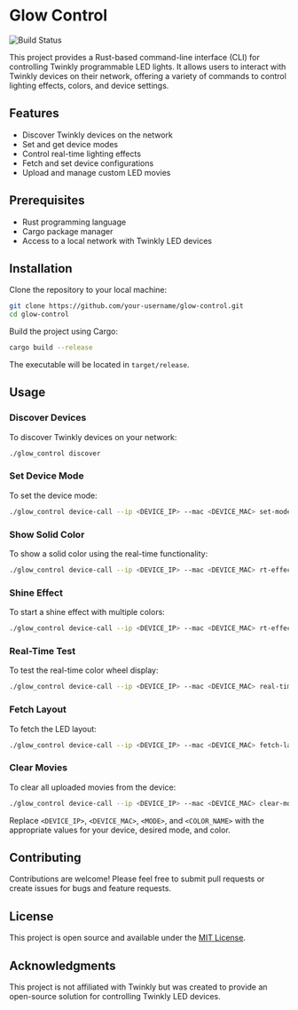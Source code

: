 
# Glow Control

![Build Status](https://github.com/cgorski/glow-control/actions/workflows/rust.yml/badge.svg?branch=main)

This project provides a Rust-based command-line interface (CLI) for controlling Twinkly programmable LED lights. It allows users to interact with Twinkly devices on their network, offering a variety of commands to control lighting effects, colors, and device settings.

## Features

- Discover Twinkly devices on the network
- Set and get device modes
- Control real-time lighting effects
- Fetch and set device configurations
- Upload and manage custom LED movies

## Prerequisites

- Rust programming language
- Cargo package manager
- Access to a local network with Twinkly LED devices

## Installation

Clone the repository to your local machine:

```bash
git clone https://github.com/your-username/glow-control.git
cd glow-control
```

Build the project using Cargo:

```bash
cargo build --release
```

The executable will be located in `target/release`.

## Usage

### Discover Devices

To discover Twinkly devices on your network:

```bash
./glow_control discover
```

### Set Device Mode

To set the device mode:

```bash
./glow_control device-call --ip <DEVICE_IP> --mac <DEVICE_MAC> set-mode --mode <MODE>
```

### Show Solid Color

To show a solid color using the real-time functionality:

```bash
./glow_control device-call --ip <DEVICE_IP> --mac <DEVICE_MAC> rt-effect show-color --color <COLOR_NAME>
```

### Shine Effect

To start a shine effect with multiple colors:

```bash
./glow_control device-call --ip <DEVICE_IP> --mac <DEVICE_MAC> rt-effect shine --num_start_simultaneous 5 --colors Red Green Blue --time_between_glow_start 1000 --time_to_max_glow 500 --time_to_fade 500 --frame_rate 30.0
```

### Real-Time Test

To test the real-time color wheel display:

```bash
./glow_control device-call --ip <DEVICE_IP> --mac <DEVICE_MAC> real-time-test
```

### Fetch Layout

To fetch the LED layout:

```bash
./glow_control device-call --ip <DEVICE_IP> --mac <DEVICE_MAC> fetch-layout
```

### Clear Movies

To clear all uploaded movies from the device:

```bash
./glow_control device-call --ip <DEVICE_IP> --mac <DEVICE_MAC> clear-movies
```

Replace `<DEVICE_IP>`, `<DEVICE_MAC>`, `<MODE>`, and `<COLOR_NAME>` with the appropriate values for your device, desired mode, and color.

## Contributing

Contributions are welcome! Please feel free to submit pull requests or create issues for bugs and feature requests.

## License

This project is open source and available under the [MIT License](LICENSE).

## Acknowledgments

This project is not affiliated with Twinkly but was created to provide an open-source solution for controlling Twinkly LED devices.
